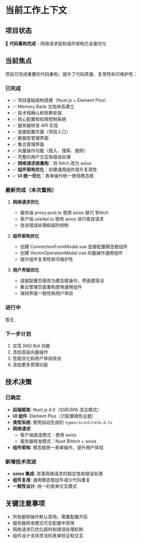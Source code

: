 # 当前工作上下文

## 项目状态
🎉 **代码重构完成** - 网络请求层和组件架构已全面优化

## 当前焦点
项目已完成重要的代码重构，提升了代码质量、复用性和可维护性：

### 已完成
- ✅ 项目基础结构搭建（Nuxt.js + Element Plus）
- ✅ Memory Bank 文档体系建立
- ✅ 技术栈确认和依赖安装
- ✅ 核心配置和权限控制系统
- ✅ 服务器转发 API 实现
- ✅ 连接配置页面（项目入口）
- ✅ 数据库管理界面
- ✅ 集合管理界面
- ✅ 向量操作功能（插入、搜索、删除）
- ✅ 完整的用户交互和错误处理
- ✅ **网络请求层重构**：将 fetch 改为 axios
- ✅ **组件架构优化**：创建通用组件提升复用性
- ✅ **UI 统一优化**：表单操作统一使用模态框

### 最新完成（本次重构）
1. **网络请求优化**
   - 服务端 proxy.post.ts 使用 axios 替代 $fetch
   - 客户端 useApi.ts 使用 axios 进行直连请求
   - 改进错误处理和超时控制

2. **组件架构优化**
   - 创建 ConnectionFormModal.vue 连接配置模态框组件
   - 创建 VectorOperationModal.vue 向量操作通用组件
   - 提升组件复用性和可维护性

3. **用户界面优化**
   - 连接配置页面改为模态框操作，界面更简洁
   - 集合管理页面重构使用通用组件
   - 保持界面一致性和用户体验

### 进行中
暂无

### 下一步计划
1. 实现 RAG Bot 功能
2. 添加高级向量操作
3. 性能优化和用户体验改进
4. 添加更多管理功能

## 技术决策

### 已确定
- **前端框架**: Nuxt.js 4.0（SSR/SPA 混合模式）
- **UI 组件**: Element Plus（已配置暗色主题）
- **类型系统**: 使用自动生成的 `types/scintirete.d.ts`
- **网络请求**: 
  - 客户端直连模式：使用 axios
  - 服务器转发模式：Nuxt $fetch + axios
- **组件架构**: 模态框统一表单操作，提升用户体验

### 新增技术改进
- **axios 集成**: 改善网络请求的稳定性和错误处理
- **组件复用**: 通用模态框组件减少代码重复
- **一致性设计**: 统一的表单交互模式

## 关键注意事项
- 所有删除操作默认禁用，需要配置开启
- 服务器转发模式可在配置中禁用
- 网络请求已优化超时和错误处理机制
- 组件设计支持灵活的表单验证和交互 